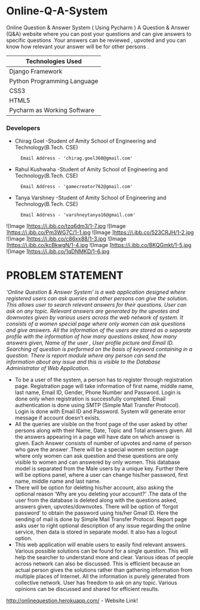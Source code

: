 # Online-Q-A-System

Online Question & Answer System ( Using Pycharm )
A Question & Answer (Q&A) website where you can post your questions and can give answers to specific questions .Your answers can be reviewed , upvoted and you can know how relevant your answer will be for other persons .



Technologies Used |
------------ |
Django Framework|
Python Programming Language |
CSS3 |
HTML5 |
Pycharm as Working Software  | 

### Developers
- Chirag Goel -Student of Amity School of Engineering and Technology(B.Tech. CSE)

        Email Address - 'chirag.goel360@gmail.com'
- Rahul Kushwaha -Student of Amity School of Engineering and Technology(B.Tech. CSE)

        Email Address - 'gamecreator762@gmail.com'
- Tanya Varshney -Student of Amity School of Engineering and Technology(B.Tech. CSE)

        Email Address - 'varshneytanya16@gmail.com'

![Image ]https://i.ibb.co/tzq6dm3/1-7.jpg
![Image ]https://i.ibb.co/Pm3WG7C/1-1.jpg
![Image ]https://i.ibb.co/523CRJH/1-2.jpg
![Image ]https://i.ibb.co/c86xx88/1-3.jpg
![Image ]https://i.ibb.co/kcBkwgN/1-4.jpg
![Image ]https://i.ibb.co/BKQGmkt/1-5.jpg
![Image ]https://i.ibb.co/1qDNMKD/1-6.jpg
# PROBLEM STATEMENT
_‘Online Question & Answer System’ is a web application designed where registered users can ask queries and other persons can give the solution. This allows user to search relevant answers for their questions. User can ask on any topic. Relevant answers are generated by the upvotes and downvotes given by various users across the web network of system. It consists of a women special page where only women can ask questions and give answers. All the information of the users are stored as a separate profile with the information of how many questions asked, how many answers given, Name of the user , User profile picture and Email ID. Searching of question is performed on the basis of keyword containing in a question. There is report module where any person can send the information about any issue and this is visible to the Database Administrator of Web Application._
* To be a user of the system, a person has to register through registration page. Registration page will take information of first name, middle name, last name, Email ID, Gender, Phone Number and Password. Login is done only when registration is successfully completed.  Email authentication is done using SMTP (Simple Mail Transfer Protocol). Login is done with Email ID and Password. System will generate error message if account doesn’t exists. 
* All the queries are visible on the front page of the user asked by other persons along with their Name, Date, Topic and Total answers given. All the answers appearing in a page will have date on which answer is given. Each Answer consists of number of upvotes and name of person who gave the answer .There will be a special women section page where only women can ask question and these questions are only visible to women and can answered by only women. This database model is separated from the Male users by a unique key. Further there will be options panel, where a user can change his/her password, first name, middle name and last name. 
* There will be option for deleting his/her account, also asking the optional reason ‘Why are you deleting your account?’ .The data of the user from the database is deleted along with the questions asked, answers given, upvotes/downvotes. There will be option of ‘forgot password’ to obtain the password using his/her Gmail ID. Here the sending of mail is done by Simple Mail Transfer Protocol. Report page asks user to right optional description of any issue regarding the online service, then data is stored in separate model. It also has a logout option.
* This web application will enable users to easily find relevant answers. Various possible solutions can be found for a single question. This will help the searcher to understand more and clear. Various ideas of people across network can also be discussed. This is efficient because an actual person gives the solutions rather than gathering information from multiple places of Internet. All the information is purely generated from collective network. User has freedom to ask on any topic. Various opinions can be discussed and shared for efficient results.

http://onlinequestion.herokuapp.com/ - Website Link!

